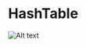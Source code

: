 # HashTable
![Alt text](https://images2.programmerclick.com/496/e1/e16e633defd3f90f054c4a37bd6c4358.png)

